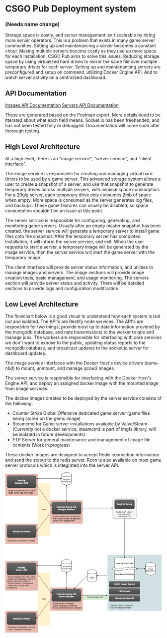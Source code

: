 # CSGO Pub Deployment system
### (Needs name change)

Storage space is costly, and server management isn't scaleable by hiring more server operators. This is a problem that exists in many game server communities. Setting up and maintenancing a server becomes a constant chour. Making multiple servers become costly as they use up more space for each installation. CSGO Pub aims to solve this issues. Reducing storage space by using virtualized hard drives to mirror the same file over multiple temporary drives for each server. Setting up and maintenancing servers are preconfigured and setup on command, utilizing Docker Engine API. And to watch server activity on a centralized dashboard.

## API Documentation

[Images API Documentation](./CSGO-Images-API-Doc.html)
[Servers API Documentation](./CSGO-Servers-API-Doc.html)

These are generated based on the Postman export. More details need to be itterated about what each field means.
Socket.io has been freehanded, and has not been tested fully or debugged. Documentation will come soon after thorough testing.

## High Level Architecture

At a high level, there is an "image service", "server service", and "client interface".

The image service is responsible for creating and managing virtual hard drives to be used by a game server. This advanced storage system allows a user to create a snapshot of a server, and use that snapshot to generate temporary drives across multiple servers, with minimal space consumption. For a 20gig server, each temporary drive only consumes 2mb of space when empty. More space is consumed as the server generates log files, and backups. These game features can usually be disabled, so space consumption shouldn't be an issue at this point.

The server service is responsible for configuring, generating, and monitoring game servers. Usually after an empty master snapshot has been created, the server service will generate a temporary server to install game files onto the snapshot. After the temporary server has completed installation, it will inform the server service, and exit. When the user requests to start a server, a temporary image will be generated by the image service, then the server service will start the game server with the temporary image.

The client interface will provide server status information, and utilities to manage images and servers. The image sections will provide image creation tools, basic management, and usage monitoring. The servers section will provide server status and activity. There will be detailed sections to provide logs and configuration modification.

## Low Level Architecture

The flowchart below is a good visual to understand how each system is laid out and isolated. The API's are Restify node services. The API's are responsible for two things, provide most up to date information provided by the mongodb database, and nats transmissions to the worker to que and manage jobs. The workers are responsible for interfacing with core services we don't want to expose to the public, updating status reports to the mongodb database, and broadcast updates to the socket.io server for dashboard updates.

The image service interfaces with the Docker Host's device drivers (qemu-nbd) to mount, unmount, and manage qcow2 images.

The server service is responsible for interfacing with the Docker Host's Engine API, and deploy an assigned docker image with the mounted image from image services.

The docker images created to be deployed by the server service consists of the following:
- Counter Strike Global Offensive dedicated game server (game files being stored on the gemu image)
- Steamcmd for Game server installations available by Valve/Steam (Currently not a docker service, steamcmd is part of imgfs library, will be isolated in future developments)
- FTP Server for general maintenance and management of image file contents (Work in progress)

These docker images are designed to accept Redis connection information and send the stdout to the redis server. Rcon is also available on most game server protocols which is integrated into the server API.

![Server Layout](./CSGO-pub-flowchart.png)